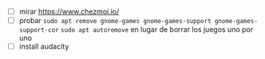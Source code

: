 - [ ] mirar https://www.chezmoi.io/
- [ ] probar `sudo apt remove gnome-games gnome-games-support gnome-games-support-cor` `sudo apt autoremove` en lugar de borrar los juegos uno por uno
- [ ] install audacity
